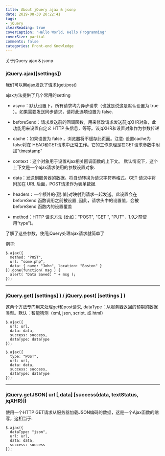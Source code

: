 ```yaml
---
title: About jQuery ajax & jsonp
date: 2019-08-30 20:22:41
tags:
- jQuery
clearReading: true
coverCaption: "Hello World, Hello Programming"
coverSize: partial
comments: false
categories: Front-end Knowledge
---
```


关于jQuery ajax & jsonp
<!--more-->

### jQuery.ajax([settings])
   
我们可以用ajax发送了请求(get/post)

ajax方法提供了几个常用的setting

- async：默认设置下，所有请求均为异步请求（也就是说这是默认设置为 true ）。如果需要发送同步请求，请将此选项设置为 false.

- beforeSend：请求发送前的回调函数，用来修改请求发送前jqXHR对象，此功能用来设置自定义 HTTP 头信息，等等。该jqXHR和设置对象作为参数传递

- cache：如果设置为 false ，浏览器将不缓存此页面。注意: 设置cache为 false将在 HEAD和GET请求中正常工作。它的工作原理是在GET请求参数中附加"timestamp"

- context：这个对象用于设置Ajax相关回调函数的上下文。 默认情况下，这个上下文是一个ajax请求使用的参数设置对象.

- data：发送到服务器的数据。将自动转换为请求字符串格式。GET 请求中将附加在 URL 后面，POST请求作为表单数据.

- headers：一个额外的{键:值}对映射到请求一起发送。此设置会在beforeSend 函数调用之前被设置 ;因此，请求头中的设置值，会被beforeSend 函数内的设置覆盖

- method：HTTP 请求方法 (比如："POST", "GET ", "PUT"，1.9之前使用“type”)。    

了解了这些参数，使用jQuery处理ajax请求就简单了

例子:

```JS
$.ajax({
  method: "POST",
  url: "some.php",
  data: { name: "John", location: "Boston" }
}).done(function( msg ) {
  alert( "Data Saved: " + msg );
});
```
***

### jQuery.get( [settings] ) / jQuery.post( [settings ] )

这两个方法专门用来处理get和post请求,
dataType：从服务器返回的预期的数据类型。默认：智能猜测（xml, json, script, 或 html）

```JS
$.ajax({
  url: url,
  data: data,
  success: success,
  dataType: dataType
});

$.ajax({
  type: "POST",
  url: url,
  data: data,
  success: success,
  dataType: dataType
});
```

***

### jQuery.getJSON( url [,data] [success(data, textStatus, jqXHR)])

使用一个HTTP GET请求从服务器加载JSON编码的数据，这是一个Ajax函数的缩写，这相当于:
```JS
$.ajax({
  dataType: "json",
  url: url,
  data: data,
  success: success
});
```


